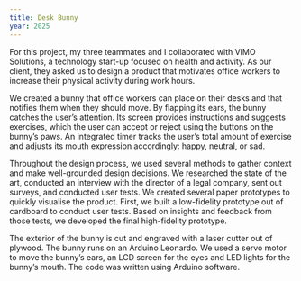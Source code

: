 ```yaml
---
title: Desk Bunny
year: 2025
---
```

For this project, my three teammates and I collaborated with VIMO Solutions, a technology start-up focused on health and activity. As our client, they asked us to design a product that motivates office workers to increase their physical activity during work hours. 

We created a bunny that office workers can place on their desks and that notifies them when they should move. By flapping its ears, the bunny catches the user’s attention. Its screen provides instructions and suggests exercises, which the user can accept or reject using the buttons on the bunny’s paws. An integrated timer tracks the user’s total amount of exercise and adjusts its mouth expression accordingly: happy, neutral, or sad.

Throughout the design process, we used several methods to gather context and make well-grounded design decisions. We researched the state of the art, conducted an interview with the director of a legal company, sent out surveys, and conducted user tests. We created several paper prototypes to quickly visualise the product. First, we built a low-fidelity prototype out of cardboard to conduct user tests. Based on insights and feedback from those tests, we developed the final high-fidelity prototype. 

The exterior of the bunny is cut and engraved with a laser cutter out of plywood. The bunny runs on an Arduino Leonardo. We used a servo motor to move the bunny’s ears, an LCD screen for the eyes and LED lights for the bunny’s mouth. The code was written using Arduino software.
